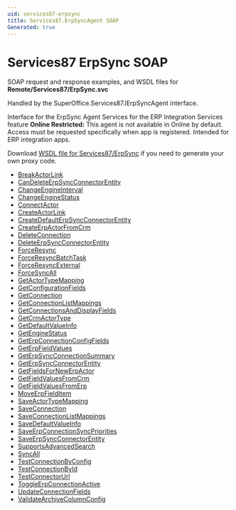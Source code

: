 ```yaml
---
uid: services87-erpsync
title: Services87.ErpSyncAgent SOAP
Generated: true
---
```


# Services87 ErpSync SOAP

SOAP request and response examples, and WSDL files for **Remote/Services87/ErpSync.svc**

Handled by the <see cref="T:SuperOffice.Services87.IErpSyncAgent">SuperOffice.Services87.IErpSyncAgent</see> interface.

Interface for the ErpSync Agent
Services for the ERP Integration Services feature
<para /><b>Online Restricted:</b> This agent is not available in Online by default. Access must be requested specifically when app is registered. Intended for ERP integration apps.

Download [WSDL file for Services87/ErpSync](../Services87-ErpSync.md) if you need to generate your own proxy code.

* [BreakActorLink](BreakActorLink.md)
* [CanDeleteErpSyncConnectorEntity](CanDeleteErpSyncConnectorEntity.md)
* [ChangeEngineInterval](ChangeEngineInterval.md)
* [ChangeEngineStatus](ChangeEngineStatus.md)
* [ConnectActor](ConnectActor.md)
* [CreateActorLink](CreateActorLink.md)
* [CreateDefaultErpSyncConnectorEntity](CreateDefaultErpSyncConnectorEntity.md)
* [CreateErpActorFromCrm](CreateErpActorFromCrm.md)
* [DeleteConnection](DeleteConnection.md)
* [DeleteErpSyncConnectorEntity](DeleteErpSyncConnectorEntity.md)
* [ForceResync](ForceResync.md)
* [ForceResyncBatchTask](ForceResyncBatchTask.md)
* [ForceResyncExternal](ForceResyncExternal.md)
* [ForceSyncAll](ForceSyncAll.md)
* [GetActorTypeMapping](GetActorTypeMapping.md)
* [GetConfigurationFields](GetConfigurationFields.md)
* [GetConnection](GetConnection.md)
* [GetConnectionListMappings](GetConnectionListMappings.md)
* [GetConnectionsAndDisplayFields](GetConnectionsAndDisplayFields.md)
* [GetCrmActorType](GetCrmActorType.md)
* [GetDefaultValueInfo](GetDefaultValueInfo.md)
* [GetEngineStatus](GetEngineStatus.md)
* [GetErpConnectionConfigFields](GetErpConnectionConfigFields.md)
* [GetErpFieldValues](GetErpFieldValues.md)
* [GetErpSyncConnectionSummary](GetErpSyncConnectionSummary.md)
* [GetErpSyncConnectorEntity](GetErpSyncConnectorEntity.md)
* [GetFieldsForNewErpActor](GetFieldsForNewErpActor.md)
* [GetFieldValuesFromCrm](GetFieldValuesFromCrm.md)
* [GetFieldValuesFromErp](GetFieldValuesFromErp.md)
* [MoveErpFieldItem](MoveErpFieldItem.md)
* [SaveActorTypeMapping](SaveActorTypeMapping.md)
* [SaveConnection](SaveConnection.md)
* [SaveConnectionListMappings](SaveConnectionListMappings.md)
* [SaveDefaultValueInfo](SaveDefaultValueInfo.md)
* [SaveErpConnectionSyncPriorities](SaveErpConnectionSyncPriorities.md)
* [SaveErpSyncConnectorEntity](SaveErpSyncConnectorEntity.md)
* [SupportsAdvancedSearch](SupportsAdvancedSearch.md)
* [SyncAll](SyncAll.md)
* [TestConnectionByConfig](TestConnectionByConfig.md)
* [TestConnectionById](TestConnectionById.md)
* [TestConnectorUrl](TestConnectorUrl.md)
* [ToggleErpConnectionActive](ToggleErpConnectionActive.md)
* [UpdateConnectionFields](UpdateConnectionFields.md)
* [ValidateArchiveColumnConfig](ValidateArchiveColumnConfig.md)
